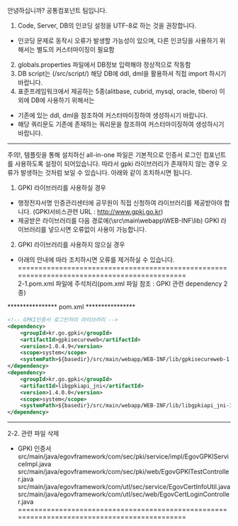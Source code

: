 안녕하십니까? 공통컴포넌트 팀입니다.

1. Code, Server, DB의 인코딩 설정을 UTF-8로 하는 것을 권장합니다.
 - 인코딩 문제로 동작시 오류가 발생할 가능성이 있으며, 다른 인코딩을 사용하기 위해서는 별도의 커스터마이징이 필요함
2. globals.properties 파일에서 DB정보 입력해야 정상적으로 작동함
3. DB script는 (/src/script/) 해당 DB에 ddl, dml을 활용하셔 직접 import 하시기 바랍니다.
4. 표준프레임워크에서 제공하는 5종(alitbase, cubrid, mysql, oracle, tibero) 이외에 DB에 사용하기 위해서는
 - 기존에 있는 ddl, dml을 참조하여 커스터마이징하여  생성하시기 바랍니다.
 - 해당 쿼리문도 기존에 존재하는 쿼리문을 참조하여 커스터마이징하여 생성하시기 바랍니다.
   
----------------------------------------------------------------------------------------------------
주의!, 템플릿을 통해 설치하신 all-in-one 파일은 기본적으로 인증서 로그인 컴포넌트를 사용하도록 설정이 되어있습니다.
따라서 gpki 라이브러리가 존재하지 않는 경우 오류가 발생하는 것처럼 보일 수 있습니다.
아래와 같이 조치하시면 됩니다.

1. GPKI 라이브러리를 사용하실 경우 
 - 행정전자서명 인증관리센터에 공무원이 직접 신청하여 라이브러리를 제공받아야 합니다.
   (GPKI서비스관련 URL : http://www.gpki.go.kr)
 - 제공받은 라이브러리를 다음 경로에(\src\main\webapp\WEB-INF\lib) GPKI 라이브러리를 넣으시면 오류없이 사용이 가능합니다.
 
2. GPKI 라이브러리를 사용하지 않으실 경우
 - 아래의 안내에 따라 조치하시면 오류를 제거하실 수 있습니다.
============================================================================================  
2-1.pom.xml 파일에 주석처리(pom.xml 파일 참조 : GPKI 관련 dependency 2종)  

**************** pom.xml ****************
``` xml
<!-- GPKI인증서 로그인처리 라이브러리 -->
<dependency>
    <groupId>kr.go.gpki</groupId>
    <artifactId>gpkisecureweb</artifactId>
    <version>1.0.4.9</version>
    <scope>system</scope>
    <systemPath>${basedir}/src/main/webapp/WEB-INF/lib/gpkisecureweb-1.0.4.9.jar</systemPath>
</dependency>
<dependency>
    <groupId>kr.go.gpki</groupId>
    <artifactId>libgpkiapi_jni</artifactId>
    <version>1.4.0.0</version>
    <scope>system</scope>
    <systemPath>${basedir}/src/main/webapp/WEB-INF/lib/libgpkiapi_jni-1.4.0.0.jar</systemPath>
</dependency>
```
*****************************************

2-2. 관련 파일 삭제
* GPKI 인증서
src/main/java/egovframework/com/sec/pki/service/impl/EgovGPKIServiceImpl.java
src/main/java/egovframework/com/sec/pki/web/EgovGPKITestController.java
src/main/java/egovframework/com/utl/sec/service/EgovCertInfoUtil.java
src/main/java/egovframework/com/utl/sec/web/EgovCertLoginController.java
============================================================================================